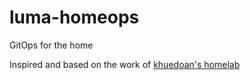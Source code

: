 # luma-homeops
GitOps for the home

Inspired and based on the work of [khuedoan's homelab](https://github.com/khuedoan/homelab)
